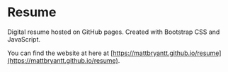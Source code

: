 # Resume

Digital resume hosted on GitHub pages. Created with Bootstrap CSS and JavaScript.

You can find the website at here at [https://mattbryantt.github.io/resume](https://mattbryantt.github.io/resume).
